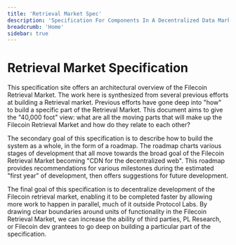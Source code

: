 ```yaml
---
title: 'Retrieval Market Spec'
description: 'Specification For Components In A Decentralized Data Market'
breadcrumb: 'Home'
sidebar: true
---
```


# Retrieval Market Specification

This specification site offers an architectural overview of the Filecoin Retrieval Market. The work here is synthesized from several previous efforts at building a Retrieval market. Previous efforts have gone deep into "how" to build a specific part of the Retrieval Market. This document aims to give the "40,000 foot" view: what are all the moving parts that will make up the Filecoin Retrieval Market and how do they relate to each other?

The secondary goal of this specification is to describe how to build the system as a whole, in the form of a roadmap. The roadmap charts various stages of development that all move towards the broad goal of the Filecoin Retrieval Market becoming "CDN for the decentralized web". This roadmap provides recommendations for various milestones during the estimated "first year" of development, then offers suggestions for future development.

The final goal of this specification is to decentralize development of the Filecoin retrieval market, enabling it to be completed faster by allowing more work to happen in parallel, much of it outside Protocol Labs. By drawing clear boundaries around units of functionality in the Filecoin Retrieval Market, we can increase the ability of third parties, PL Research, or Filecoin dev grantees to go deep on building a particular part of the specification.
